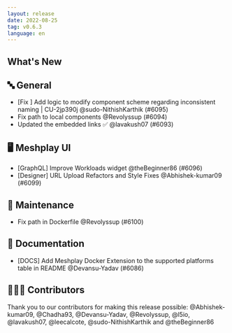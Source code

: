 ```yaml
---
layout: release
date: 2022-08-25
tag: v0.6.3
language: en
---
```


## What's New
## 🔤 General
- [Fix ] Add logic to modify component scheme regarding inconsistent naming | CU-2jp390j @sudo-NithishKarthik (#6095)
- Fix path to local components @Revolyssup (#6094)
- Updated the embedded links ✅ @lavakush07 (#6093)

## 🖥 Meshplay UI

- [GraphQL] Improve Workloads widget @theBeginner86 (#6096)
- [Designer] URL Upload Refactors and Style Fixes @Abhishek-kumar09 (#6099)

## 🧰 Maintenance

- Fix path in Dockerfile @Revolyssup (#6100)

## 📖 Documentation

- [DOCS] Add Meshplay Docker Extension to the supported platforms table in README @Devansu-Yadav (#6086)

## 👨🏽‍💻 Contributors

Thank you to our contributors for making this release possible:
@Abhishek-kumar09, @Chadha93, @Devansu-Yadav, @Revolyssup, @l5io, @lavakush07, @leecalcote, @sudo-NithishKarthik and @theBeginner86
